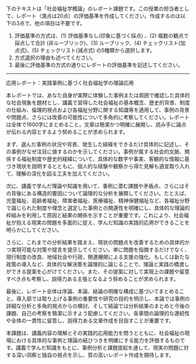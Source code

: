 下のテキストは「社会福祉学概論」のレポート課題です。この授業の担当者として、レポート（満点は20点）の評価基準を作成してください。作成するのは以下の3点で、他の項目は不要です。

1. 評価基準の方式は、(1) 評価基準なし(印象に基づく採点) 、(2) 複数の観点で採点して合計  (非ルーブリック)、(3) ルーブリック、(4) チェックリスト(加点式)、(5) チェックリスト(減点式) の5種類から選択します。
2. 方式選択の理由も述べてください。
3. 最後に評価基準の方式の通りにレポートの評価基準を記述してください。

---------------------------------------
応用レポート：実践事例に基づく社会福祉学の理論応用

本レポートでは、あなた自身が実際に体験した事例または周囲で確認した具体的な社会現象を題材とし、講義で習得した社会福祉の基本概念、歴史的背景、制度の仕組み、倫理的視点および各福祉分野に関する知識等を適用して、事例の背景や問題点、さらには改善の可能性について多角的に考察してください。レポートは全体で1600字にまとめること。文章は簡潔かつ明確に展開し、読み手に論点が伝わる内容とするよう努めることが求められます。

まず、選んだ事例の状況や背景、発生した経緯をできるだけ具体的に記述し、その事例がなぜ注目に値するのかを示してください。事例が属する社会的文脈、関係する福祉制度や歴史的経緯について、具体的な数字や事実、客観的な情報に基づき現状を説明するとともに、個人的な経験や観察から得た見解も適宜取り入れて、理解の深化を図る工夫を加えてください。

次に、講義で学んだ理論や知識を用いて、事例に潜む課題や矛盾点、さらにはその背後にある構造的要因について論理的な分析を展開してください。たとえば、児童福祉、高齢者福祉、障害者福祉、医療福祉、精神保健福祉など、各福祉分野で論じられた制度や理念と選定した事例との関連性を明確にし、具体的な理論的枠組みを利用して原因と結果の関係を示すことが重要です。これにより、社会福祉が抱える現実の問題を多面的に捉え、学んだ知識の実践的応用ができることを明らかにしてください。

さらに、これまでの分析結果を踏まえ、現状の問題点を改善するための具体的かつ実現可能な対策や提言を提示してください。単に問題を指摘するだけでなく、現行制度の改良、地域社会や行政、関連機関による支援の強化、もしくは新たな政策の導入など、具体的な解決策を論理的に論じることで、理論と実践の橋渡しができる提案を心がけてください。また、その提案に対して実現上の課題や留意すべき点も考察し、説得力ある主張となるよう努めることが求められます。

最後に、レポート全体は序論、本論、結論の明確な構成に基づいてまとめること。導入部では取り上げる事例の重要性や研究の目的を明示し、本論では事例の詳細な分析と多角的視点からの検討、そして結論では分析結果のまとめと今後の課題、自己の考察を簡潔に示すよう配慮してください。各章間の論理的な連続性や全体の一貫性に留意し、説得力ある文章作成を目指すことが重要です。

本課題は、講義内容の理解とその実践的応用能力を問うとともに、社会福祉の現場における具体的な事例と理論の結びつきを明確にする能力を評価するものです。講義で学んだ知識をもとに、事例分析と課題提起を通して、現実の問題に対する深い洞察と独自の視点を示し、質の高いレポート作成を期待します。